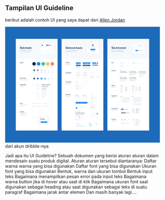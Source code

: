 ## Tampilan UI Guideline
berikut adalah contoh UI yang saya dapat dari [Allen Jordan](https://dribbble.com/shots/6419510-ODS-v1-Consumer-Design-System)

![Header](asset/tampilan-ui-guildline.png) dari akun dribble-nya

Jadi apa itu UI Guideline?
Sebuah dokumen yang berisi aturan aturan dalam mendesain suatu produk digital. Aturan aturan tersebut diantaranya:
Daftar warna warna yang bisa digunakan
Daftar font yang bisa digunakan
Ukuran font yang bisa digunakan
Bentuk, warna dan ukuran tombol
Bentuk input teks
Bagaimana menampilkan pesan error pada input teks
Bagaimana warna button jika di hover atau saat di klik
Bagaimana ukuran font saat digunakan sebagai heading atau saat digunakan sebagai teks di suatu paragraf
Bagaimana jarak antar elemen
Dan masih banyak lagi….

